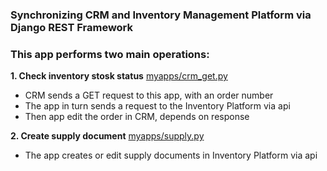 ### Synchronizing CRM and Inventory Management Platform via Django REST Framework 

### This app performs two main operations:
**1. Check inventory stosk status** 
  [myapps/crm_get.py](apps_synch/myapps/crm_get.py)
- CRM sends a GET request to this app, with an order number
- The app in turn sends a request to the Inventory Platform via api
- Then app edit the order in CRM, depends on response

**2. Create supply document** 
  [myapps/supply.py](apps_synch/myapps/supply.py)
- The app creates or edit supply documents in Inventory Platform via api 
